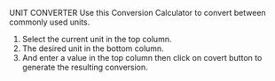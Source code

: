 UNIT CONVERTER
Use this Conversion Calculator to convert between commonly used units. 
1) Select the current unit in the top column. 
2) The desired unit in the bottom column. 
3) And enter a value in the top column then click on covert button to generate the resulting conversion. 
